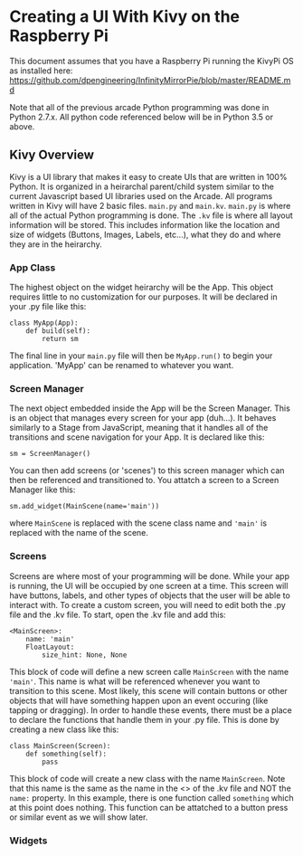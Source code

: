 # Creating a UI With Kivy on the Raspberry Pi

This document assumes that you have a Raspberry Pi running the KivyPi OS as installed here: https://github.com/dpengineering/InfinityMirrorPie/blob/master/README.md

Note that all of the previous arcade Python programming was done in Python 2.7.x. All python code referenced below will be in Python 3.5 or above.

## Kivy Overview
Kivy is a UI library that makes it easy to create UIs that are written in 100% Python. It is organized in a heirarchal parent/child system similar to the current Javascript based UI libraries used on the Arcade. All programs written in Kivy will have 2 basic files. ```main.py``` and ```main.kv```. ```main.py``` is where all of the actual Python programming is done. The ```.kv``` file is where all layout information will be stored. This includes information like the location and size of widgets (Buttons, Images, Labels, etc...), what they do and where they are in the heirarchy. 

### App Class

The highest object on the widget heirarchy will be the App. This object requires little to no customization for our purposes. It will be declared in your .py file like this:
```
class MyApp(App):
    def build(self):
        return sm
```

The final line in your ```main.py``` file will then be ```MyApp.run()``` to begin your application. 'MyApp' can be renamed to whatever you want.

### Screen Manager

The next object embedded inside the App will be the Screen Manager. This is an object that manages every screen for your app (duh...). It behaves similarly to a Stage from JavaScript, meaning that it handles all of the transitions and scene navigation for your App. It is declared like this:
```
sm = ScreenManager()
```
You can then add screens (or 'scenes') to this screen manager which can then be referenced and transitioned to. You attatch a screen to a Screen Manager like this:
```
sm.add_widget(MainScene(name='main'))
```
where ```MainScene``` is replaced with the scene class name and ```'main'``` is replaced with the name of the scene. 

### Screens

Screens are where most of your programming will be done. While your app is running, the UI will be occupied by one screen at a time. This screen will have buttons, labels, and other types of objects that the user will be able to interact with. To create a custom screen, you will need to edit both the .py file and the .kv file. To start, open the .kv file and add this:
```
<MainScreen>:   
    name: 'main'
    FloatLayout:
        size_hint: None, None  
```
This block of code will define a new screen calle ```MainScreen``` with the name ```'main'```. This name is what will be referenced whenever you want to transition to this scene. 
Most likely, this scene will contain buttons or other objects that will have something happen upon an event occuring (like tapping or dragging). In order to handle these events, there must be a place to declare the functions that handle them in your .py file. This is done by creating a new class like this:

```
class MainScreen(Screen): 
    def something(self):
        pass
```
This block of code will create a new class with the name ```MainScreen```. Note that this name is the same as the name in the <> of the .kv file and NOT the ```name:``` property. In this example, there is one function called ```something``` which at this point does nothing. This function can be attatched to a button press or similar event as we will show later.

### Widgets

